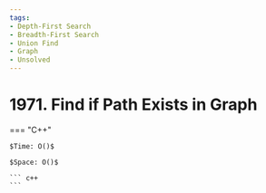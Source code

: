```yaml
---
tags:
- Depth-First Search
- Breadth-First Search
- Union Find
- Graph
- Unsolved
---
```



# 1971. Find if Path Exists in Graph

=== "C++"

    $Time: O()$

    $Space: O()$

    ``` c++
    ```